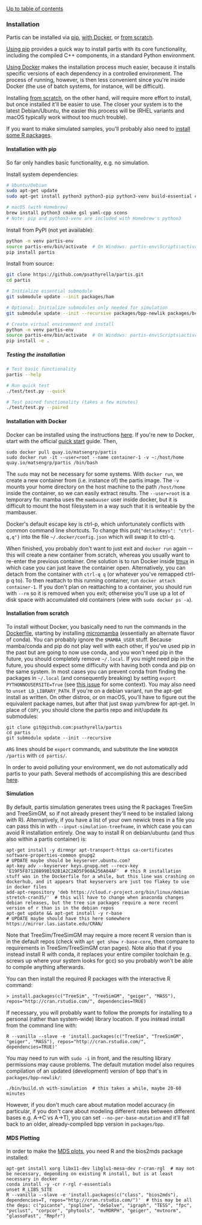[Up to table of contents](contents.md)

### Installation

Partis can be installed via [pip](#installation-with-pip), [with Docker](#installation-with-docker), or [from scratch](#installation-from-scratch).

[Using pip](#installation-with-pip) provides a quick way to install partis with its core functionality, including the compiled C++ components, in a standard Python environment.

[Using Docker](#installation-with-docker) makes the installation process much easier, because it installs specific versions of each dependency in a controlled environment. The process of running, however, is then less convenient since you're inside Docker (the use of batch systems, for instance, will be difficult).

Installing [from scratch](#installation-from-scratch), on the other hand, will require more effort to install, but once installed it'll be easier to use. The closer your system is to the latest Debian/Ubuntu, the easier this process will be (RHEL variants and macOS typically work without too much trouble).

If you want to make simulated samples, you'll probably also need to [install some R packages](#simulation).

#### Installation with pip

So far only handles basic functionality, e.g. no simulation.

Install system dependencies:
```bash
# Ubuntu/Debian
sudo apt-get update
sudo apt-get install python3 python3-pip python3-venv build-essential cmake libgsl-dev libyaml-cpp-dev scons

# macOS (with Homebrew)
brew install python3 cmake gsl yaml-cpp scons
# Note: pip and python3-venv are included with Homebrew's python3
```

Install from PyPI (not yet available):
```bash
python -m venv partis-env
source partis-env/bin/activate  # On Windows: partis-env\Scripts\activate
pip install partis
```
Install from source:
```bash
git clone https://github.com/psathyrella/partis.git
cd partis

# Initialize essential submodule
git submodule update --init packages/ham

# Optional: Initialize submodules only needed for simulation
git submodule update --init --recursive packages/bpp-newlik packages/bcr-phylo-benchmark

# Create virtual environment and install
python -m venv partis-env
source partis-env/bin/activate  # On Windows: partis-env\Scripts\activate
pip install -e .
```

##### Testing the installation

```bash
# Test basic functionality
partis --help

# Run quick test
./test/test.py --quick

# Test paired functionality (takes a few minutes)
./test/test.py --paired
```

#### Installation with Docker

Docker can be installed using the instructions [here](https://docs.docker.com). If you're new to Docker, start with the official [quick start](https://docs.docker.com/get-started/) guide. Then,

```
sudo docker pull quay.io/matsengrp/partis
sudo docker run -it --user=root --name container-1 -v ~:/host/home quay.io/matsengrp/partis /bin/bash
```
The `sudo` may not be necessary for some systems. With `docker run`, we create a new container from (i.e. instance of) the partis image. The `-v` mounts your home directory on the host machine to the path `/host/home` inside the container, so we can easily extract results.
The `--user=root` is a temporary fix: mamba uses the `mambauser` user inside docker, but it is difficult to mount the host filesystem in a way such that it is writeable by the mambauser.

Docker's default escape key is ctrl-p, which unfortunately conflicts with common command line shortcuts. To change this put`{"detachKeys": "ctrl-q,q"}` into the file `~/.docker/config.json` which will swap it to ctrl-q.

When finished, you probably don't want to just exit and `docker run` again -- this will create a new container from scratch, whereas you usually want to re-enter the previous container.
One solution is to run Docker inside [tmux](https://hackernoon.com/a-gentle-introduction-to-tmux-8d784c404340?gi=70388a0228fb) in which case you can just leave the container open.
Alternatively, you can detach from the container with `ctrl-q q` (or whatever you've remapped ctrl-p q to).
To then reattach to this running container, run `docker attach container-1`.
If you don't plan on reattaching to a container, you should run with `--rm` so it is removed when you exit; otherwise you'll use up a lot of disk space with accumulated old containers (view with `sudo docker ps -a`).

#### Installation from scratch

To install without Docker, you basically need to run the commands in the [Dockerfile](../Dockerfile), starting by installing [micromamba](https://mamba.readthedocs.io/en/latest/installation/micromamba-installation.html) (essentially an alternate flavor of conda).
You can probably ignore the `$MAMBA_USER` stuff.
Because mamba/conda and pip do not play well with each other, if you've used pip in the past but are going to now use conda, and you won't need pip in the future, you should completely remove `~/.local`.
If you might need pip in the future, you should expect some difficulty with having both conda and pip on the same system.
In most cases you can prevent conda from finding the packages in `~/.local` (and consequently breaking) by setting `export PYTHONNOUSERSITE=True` (see [this issue](https://github.com/conda/conda/issues/448) for some context).
You may also need to `unset LD_LIBRARY_PATH`.
If you're on a debian variant, run the apt-get install as written.
On other distros, or on macOS, you'll have to figure out the equivalent package names, but after that just swap yum/brew for apt-get.
In place of `COPY`, you should clone the partis repo and init/update its submodules:
```
git clone git@github.com:psathyrella/partis
cd partis
git submodule update --init --recursive
```
`ARG` lines should be `export` commands, and substitute the line `WORKDIR /partis` with `cd partis/`.

In order to avoid polluting your environment, we do not automatically add partis to your path.
Several methods of accomplishing this are described [here](subcommands.md#subcommands).

#### Simulation

By default, partis simulation generates trees using the R packages TreeSim and TreeSimGM, so if not already present they'll need to be installed (along with R).
Alternatively, if you have a list of your own newick trees in a file you can pass this in with `--input-simulation-treefname`, in which case you can avoid R installation entirely.
One way to install R on debian/ubuntu (and thus also within a partis container) is:
```
apt-get install -y dirmngr apt-transport-https ca-certificates software-properties-common gnupg2
# UPDATE maybe should be keyserver.ubuntu.com?
apt-key adv --keyserver keys.gnupg.net --recv-key 'E19F5F87128899B192B1A2C2AD5F960A256A04AF'  # this R installation stuff was in the Dockerfile for a while, but this line was crashing on dockerhub, and it appears that keyservers are just too flakey to use in docker files
add-apt-repository 'deb https://cloud.r-project.org/bin/linux/debian stretch-cran35/'  # this will have to change when anaconda changes debian releases, but the tree sim packages require a more recent version of r than is in the debian repos
apt-get update && apt-get install -y r-base
# UPDATE maybe should have this here somewhere https://mirror.las.iastate.edu/CRAN/
```
Note that TreeSim/TreeSimGM may require a more recent R version than is in the default repos (check with `apt get show r-base-core`, then compare to requirements in TreeSim/TreeSimGM cran pages).
Note also that if you instead install R with conda, it replaces your entire compiler toolchain (e.g. screws up where your system looks for gcc) so you probably won't be able to compile anything afterwards.

You can then install the required R packages with the interactive R command:
```
> install.packages(c("TreeSim", "TreeSimGM", "geiger", "MASS"), repos="http://cran.rstudio.com/", dependencies=TRUE)
```
If necessary, you will probably want to follow the prompts for installing to a personal (rather than system-wide) library location.
If you instead install from the command line with:
```
R --vanilla --slave -e 'install.packages(c("TreeSim", "TreeSimGM", "geiger", "MASS"), repos="http://cran.rstudio.com/", dependencies=TRUE)'
```
You may need to run with `sudo -i` in front, and the resulting library permissions may cause problems.
The default mutation model also requires compilation of an updated (development) version of bpp that's in `packages/bpp-newlik/`:
```
./bin/build.sh with-simulation  # this takes a while, maybe 20-60 minutes
```
However, if you don't much care about mutation model accuracy (in particular, if you don't care about modeling different rates between different bases e.g. A->C vs A->T), you can set `--no-per-base-mutation` and it'll fall back to an older, already-compiled bpp version in `packages/bpp`.

#### MDS Plotting

In order to make the [MDS plots](plotting.md#partition-plots), you need R and the bios2mds package installed:

```
apt-get install xorg libx11-dev libglu1-mesa-dev r-cran-rgl  # may not be necessary, depending on existing R install, but is at least necessary in docker
conda install -y -cr r-rgl r-essentials
unset R_LIBS_SITE
R --vanilla --slave -e 'install.packages(c("class", "bios2mds"), dependencies=T, repos="http://cran.rstudio.com/")'  # this may be all the deps: c("picante", "pspline", "deSolve", "igraph", "TESS", "fpc", "pvclust", "corpcor", "phytools", "mvMORPH", "geiger", "mvtnorm", "glassoFast", "Rmpfr")
```
